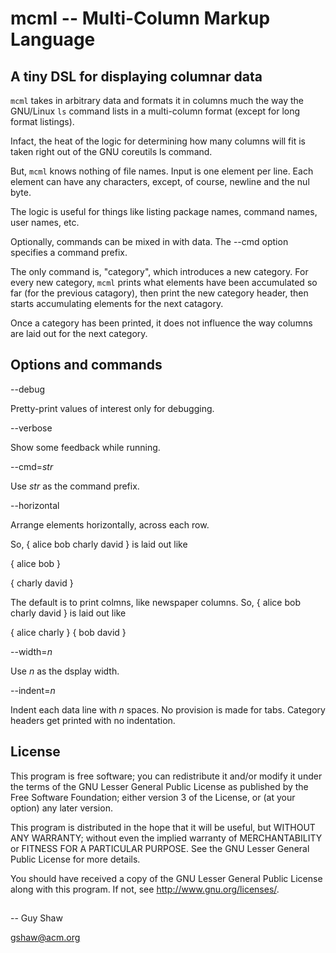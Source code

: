 # mcml -- Multi-Column Markup Language

## A tiny DSL for displaying columnar data

`mcml` takes in arbitrary data and formats it in columns
much the way the GNU/Linux `ls` command lists in a multi-column
format (except for long format listings).

Infact, the heat of the logic for determining how many columns
will fit is taken right out of the GNU coreutils ls command.

But, `mcml` knows nothing of file names.
Input is one element per line.
Each element can have any characters, except, of course,
newline and the nul byte.

The logic is useful for things like listing package names,
command names, user names, etc.

Optionally, commands can be mixed in with data.
The --cmd option specifies a command prefix.

The only command is, "category",
which introduces a new category.
For every new category, `mcml` prints what elements
have been accumulated so far (for the previous catagory),
then print the new category header,
then starts accumulating elements for the next catagory.

Once a category has been printed,
it does not influence the way columns are laid out
for the next category.

## Options and commands

--debug

Pretty-print values of interest only for debugging.

--verbose

Show some feedback while running.

--cmd=_str_

Use _str_ as the command prefix.


--horizontal

Arrange elements horizontally, across each row.

So, { alice bob charly david } is laid out like

{ alice   bob   }

{ charly  david }

The default is to print colmns,
like newspaper columns.
So, { alice bob charly david } is laid out like


{ alice  charly }
{ bob    david  }


--width=_n_

Use _n_ as the dsplay width.


--indent=_n_

Indent each data line with _n_ spaces.
No provision is made for tabs.
Category headers get printed with no indentation.


## License

This program is free software; you can redistribute it and/or modify
it under the terms of the GNU Lesser General Public License as
published by the Free Software Foundation; either version 3 of the
License, or (at your option) any later version.

This program is distributed in the hope that it will be useful,
but WITHOUT ANY WARRANTY; without even the implied warranty of
MERCHANTABILITY or FITNESS FOR A PARTICULAR PURPOSE.  See the GNU
Lesser General Public License for more details.

You should have received a copy of the GNU Lesser General Public License
along with this program.  If not, see <http://www.gnu.org/licenses/>.

##

-- Guy Shaw

   gshaw@acm.org


